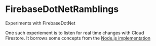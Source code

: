 # FirebaseDotNetRamblings
Experiments with FirebaseDotNet

One such experiement is to listen for real time changes with Cloud Firestore. It borrows some concepts from the [Node.js implementation](https://github.com/googleapis/nodejs-firestore/blob/ed83393ac9f646e33f429485a8e0ddcdd77ecb84/src/watch.js) 
